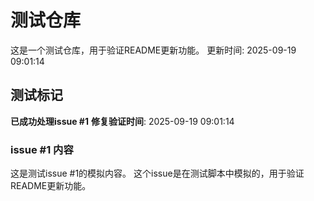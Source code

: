 # 测试仓库
这是一个测试仓库，用于验证README更新功能。
更新时间: 2025-09-19 09:01:14

## 测试标记
**已成功处理issue #1**
**修复验证时间**: 2025-09-19 09:01:14

### issue #1 内容
这是测试issue #1的模拟内容。
这个issue是在测试脚本中模拟的，用于验证README更新功能。
